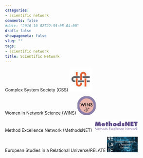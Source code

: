 ```yaml
---
categories:
- scientific network
comments: false
#date: "2016-10-02T22:55:05-04:00"
draft: false
showpagemeta: false
slug: ""
tags:
- scientific network
title: Scientific Network
---
```



Complex System Society (CSS)
[<img src="images/css2.jpeg" alt="" width="15%"/>](https://cssociety.org/home)

Women in Network Science (WiNS)
[<img src="images/wins.jpeg" alt="" width="12%"/>](https://sites.google.com/view/womeninnetworkscience/home?authuser=0)

Method Excellence Network (MethodsNET)
[<img src="images/methodsnet.png" alt="" width="30%"/>](https://www.methodsnet.org/home)

European Studies in a Relational Universe/RELATE
[<img src="images/relate.jpeg" alt="" width="20%"/>](https://relateuaces.com/)

